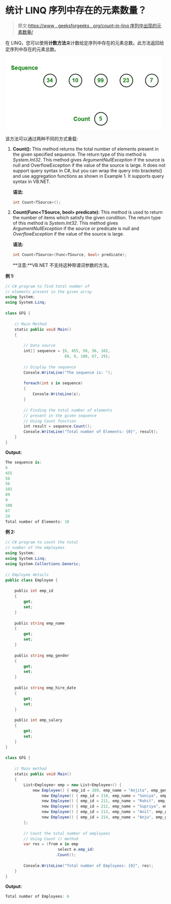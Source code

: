 # 统计 LINQ 序列中存在的元素数量？

> 原文:[https://www . geeksforgeeks . org/count-in-linq 序列中出现的元素数量/](https://www.geeksforgeeks.org/count-the-number-of-element-present-in-the-sequence-in-linq/)

在 LINQ，您可以使用**计数方法**来计数给定序列中存在的元素总数。此方法返回给定序列中存在的元素总数。

![](img/3dd02287ba7dfc2000ceb9fc24e157ae.png)

该方法可以通过两种不同的方式重载:

1.  **Count<TSource>():** This method returns the total number of elements present in the given specified sequence. The return type of this method is *System.Int32*. This method gives *ArgumentNullException* if the source is null and OverflowException if the value of the source is large. It does not support query syntax in C#, but you can wrap the query into brackets() and use aggregation functions as shown in Example 1\. It supports query syntax in VB.NET.

    **语法:**

    ```cs
    int Count<TSource>();
    ```

2.  **Count<TSource>(Func<TSource, bool> predicate):** This method is used to return the number of items which satisfy the given condition. The return type of this method is *System.Int32*. This method gives *ArgumentNullException* if the source or predicate is null and *OverflowException* if the value of the source is large.

    **语法:**

    ```cs
    int Count<TSource>(Func<TSource, bool> predicate);
    ```

    **注意:**VB.NET 不支持这种带谓词参数的方法。

**例 1:**

```cs
// C# program to find total number of
// elements present in the given array
using System;
using System.Linq;

class GFG {

    // Main Method
    static public void Main()
    {

        // Data source
        int[] sequence = {6, 455, 50, 56, 102,
                          89, 9, 100, 67, 29};

        // Display the sequence
        Console.WriteLine("The sequence is: ");

        foreach(int s in sequence)
        {
            Console.WriteLine(s);
        }

        // Finding the total number of elements
        // present in the given sequence
        // Using Count function
        int result = sequence.Count();
        Console.WriteLine("Total number of Elements: {0}", result);
    }
}
```

**Output:**

```cs
The sequence is: 
6
455
50
56
102
89
9
100
67
29
Total number of Elements: 10

```

**例 2:**

```cs
// C# program to count the total
// number of the employees
using System;
using System.Linq;
using System.Collections.Generic;

// Employee details
public class Employee {

    public int emp_id
    {
        get;
        set;
    }

    public string emp_name
    {
        get;
        set;
    }

    public string emp_gender
    {
        get;
        set;
    }

    public string emp_hire_date
    {
        get;
        set;
    }

    public int emp_salary
    {
        get;
        set;
    }
}

class GFG {

    // Main method
    static public void Main()
    {
        List<Employee> emp = new List<Employee>() {
            new Employee() { emp_id = 209, emp_name = "Anjita", emp_gender = "Female", emp_hire_date = "12/3/2017", emp_salary = 20000 },
                new Employee() { emp_id = 210, emp_name = "Soniya", emp_gender = "Female", emp_hire_date = "22/4/2018", emp_salary = 30000 },
                new Employee() { emp_id = 211, emp_name = "Rohit", emp_gender = "Male", emp_hire_date = "3/5/2016", emp_salary = 40000 },
                new Employee() { emp_id = 212, emp_name = "Supriya", emp_gender = "Female", emp_hire_date = "4/8/2017", emp_salary = 40000 },
                new Employee() { emp_id = 213, emp_name = "Anil", emp_gender = "Male", emp_hire_date = "12/1/2016", emp_salary = 40000 },
                new Employee() { emp_id = 214, emp_name = "Anju", emp_gender = "Female", emp_hire_date = "17/6/2015", emp_salary = 50000 },
        };

        // Count the total number of employees
        // Using Count () method
        var res = (from e in emp
                       select e.emp_id)
                      .Count();

        Console.WriteLine("Total number of Employees: {0}", res);
    }
}
```

**Output:**

```cs
Total number of Employees: 6

```